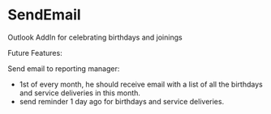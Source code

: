 # SendEmail
Outlook AddIn for celebrating birthdays and joinings


Future Features:

Send email to reporting manager:
- 1st of every month, he should receive email with a list of all the birthdays and service deliveries in this month.
- send reminder 1 day ago for birthdays and service deliveries.
